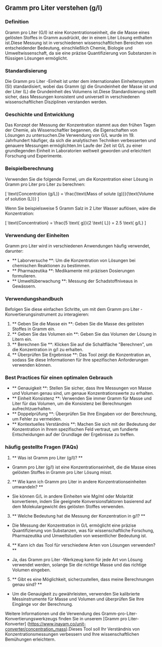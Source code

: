 ## Gramm pro Liter verstehen (g/l)

### Definition
Gramm pro Liter (G/l) ist eine Konzentrationseinheit, die die Masse eines gelösten Stoffes in Gramm ausdrückt, der in einem Liter Lösung enthalten ist.Diese Messung ist in verschiedenen wissenschaftlichen Bereichen von entscheidender Bedeutung, einschließlich Chemie, Biologie und Umweltwissenschaft, da sie eine präzise Quantifizierung von Substanzen in flüssigen Lösungen ermöglicht.

### Standardisierung
Die Gramm pro Liter -Einheit ist unter dem internationalen Einheitensystem (SI) standardisiert, wobei das Gramm (g) die Grundeinheit der Masse ist und der Liter (L) die Grundeinheit des Volumens ist.Diese Standardisierung stellt sicher, dass Messungen konsistent und universell in verschiedenen wissenschaftlichen Disziplinen verstanden werden.

### Geschichte und Entwicklung
Das Konzept der Messung der Konzentration stammt aus den frühen Tagen der Chemie, als Wissenschaftler begannen, die Eigenschaften von Lösungen zu untersuchen.Die Verwendung von G/L wurde im 19. Jahrhundert häufiger, da sich die analytischen Techniken verbesserten und genauere Messungen ermöglichten.Im Laufe der Zeit ist G/L zu einer grundlegenden Einheit in Laboratorien weltweit geworden und erleichtert Forschung und Experimente.

### Beispielberechnung
Verwenden Sie die folgende Formel, um die Konzentration einer Lösung in Gramm pro Liter pro Liter zu berechnen:

\[ \text{Concentration (g/L)} = \frac{\text{Mass of solute (g)}}{\text{Volume of solution (L)}} \]

Wenn Sie beispielsweise 5 Gramm Salz in 2 Liter Wasser auflösen, wäre die Konzentration:

\[ \text{Concentration} = \frac{5 \text{ g}}{2 \text{ L}} = 2.5 \text{ g/L} \]

### Verwendung der Einheiten
Gramm pro Liter wird in verschiedenen Anwendungen häufig verwendet, darunter:
- ** Laborversuche **: Um die Konzentration von Lösungen bei chemischen Reaktionen zu bestimmen.
- ** Pharmazeutika **: Medikamente mit präzisen Dosierungen formulieren.
- ** Umweltüberwachung **: Messung der Schadstoffniveaus in Gewässern.

### Verwendungshandbuch
Befolgen Sie diese einfachen Schritte, um mit dem Gramm pro Liter -Konvertierungsinstrument zu interagieren:
1. ** Geben Sie die Masse ein **: Geben Sie die Masse des gelösten Stoffes in Gramm ein.
2. ** Geben Sie das Volumen ein **: Geben Sie das Volumen der Lösung in Litern ein.
3. ** Berechnen Sie **: Klicken Sie auf die Schaltfläche "Berechnen", um die Konzentration in g/l zu erhalten.
4. ** Überprüfen Sie Ergebnisse **: Das Tool zeigt die Konzentration an, sodass Sie diese Informationen für Ihre spezifischen Anforderungen verwenden können.

### Best Practices für einen optimalen Gebrauch
- ** Genauigkeit **: Stellen Sie sicher, dass Ihre Messungen von Masse und Volumen genau sind, um genaue Konzentrationswerte zu erhalten.
- ** Einheit Konsistenz **: Verwenden Sie immer Gramm für Masse und Liter für das Volumen, um die Konsistenz bei Berechnungen aufrechtzuerhalten.
- ** Doppelprüfung **: Überprüfen Sie Ihre Eingaben vor der Berechnung, um Fehler zu vermeiden.
- ** Kontextuelles Verständnis **: Machen Sie sich mit der Bedeutung der Konzentration in Ihrem spezifischen Feld vertraut, um fundierte Entscheidungen auf der Grundlage der Ergebnisse zu treffen.

### häufig gestellte Fragen (FAQs)

1. ** Was ist Gramm pro Liter (g/l)? **
- Gramm pro Liter (g/l) ist eine Konzentrationseinheit, die die Masse eines gelösten Stoffes in Gramm pro Liter Lösung misst.

2. ** Wie kann ich Gramm pro Liter in andere Konzentrationseinheiten umwandeln? **
- Sie können G/L in andere Einheiten wie Mg/ml oder Molarität konvertieren, indem Sie geeignete Konversionsfaktoren basierend auf dem Molekulargewicht des gelösten Stoffes verwenden.

3. ** Welche Bedeutung hat die Messung der Konzentration in g/l? **
- Die Messung der Konzentration in G/L ermöglicht eine präzise Quantifizierung von Substanzen, was für wissenschaftliche Forschung, Pharmazeutika und Umweltstudien von wesentlicher Bedeutung ist.

4. ** Kann ich das Tool für verschiedene Arten von Lösungen verwenden? **
- Ja, das Gramm pro Liter -Werkzeug kann für jede Art von Lösung verwendet werden, solange Sie die richtige Masse und das richtige Volumen eingeben.

5. ** Gibt es eine Möglichkeit, sicherzustellen, dass meine Berechnungen genau sind? **
- Um die Genauigkeit zu gewährleisten, verwenden Sie kalibrierte Messinstrumente für Masse und Volumen und überprüfen Sie Ihre Eingänge vor der Berechnung.

Weitere Informationen und die Verwendung des Gramm-pro-Liter-Konvertierungswerkzeugs finden Sie in unserem [Gramm pro Liter-Konverter] (https://www.inayam.co/unit-converter/concentration_mass).Dieses Tool soll Ihr Verständnis von Konzentrationsmessungen verbessern und Ihre wissenschaftlichen Bemühungen erleichtern.